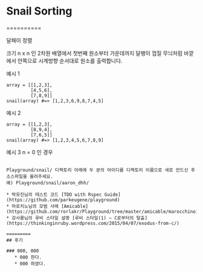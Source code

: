 # Snail Sorting
==========

달패이 정렬

크기 n x n 인 2차원 배열에서 첫번째 원소부터 가운데까지 달팽이 껍질 무늬처럼 바깥에서 안쪽으로 
시계방향 순서대로 원소를 출력합니다.

예시 1
````
array = [[1,2,3],
         [4,5,6],
         [7,8,9]]
snail(array) #=> [1,2,3,6,9,8,7,4,5]
````

예시 2
````
array = [[1,2,3],
         [8,9,4],
         [7,6,5]]
snail(array) #=> [1,2,3,4,5,6,7,8,9]
````

예시 3
n = 0 인 경우
````snaiil(array) #=> [[]] 

Playground/snail/ 디렉토리 아래에 두 분의 아이디를 디렉토리 이름으로 새로 만드신 후 소스파일을 올려주세요.
예) Playground/snail/aaron_dhh/ 

* 박유진님의 테스트 코드 [TDD with Rspec Guide](https://github.com/parkeugene/playground)
* 마로치노님의 모범 사례 [Amicable](https://github.com/rorlakr/Playground/tree/master/amicable/marocchino)
* 강사룡님의 루비 스타일 설명 [루비 스타일(1) – C로부터의 탈출](https://thinkinginruby.wordpress.com/2015/04/07/exodus-from-c/)

=========
## 후기

### 000, 000
   * 000 한다.
   * 000 하였다.
